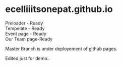 # ecelliiitsonepat.github.io

Preloader - Ready <br>
Tempelate - Ready <br>
Event page - Ready<br>
Our Team page-Ready

Master Branch is under deployement of github pages.

 Edited just for demo..


